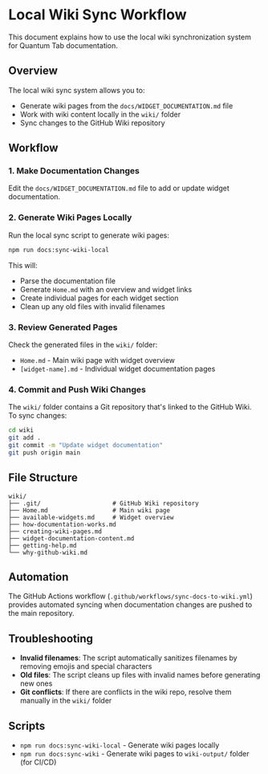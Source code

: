 # Local Wiki Sync Workflow

This document explains how to use the local wiki synchronization system for Quantum Tab documentation.

## Overview

The local wiki sync system allows you to:
- Generate wiki pages from the `docs/WIDGET_DOCUMENTATION.md` file
- Work with wiki content locally in the `wiki/` folder
- Sync changes to the GitHub Wiki repository

## Workflow

### 1. Make Documentation Changes

Edit the `docs/WIDGET_DOCUMENTATION.md` file to add or update widget documentation.

### 2. Generate Wiki Pages Locally

Run the local sync script to generate wiki pages:

```bash
npm run docs:sync-wiki-local
```

This will:
- Parse the documentation file
- Generate `Home.md` with an overview and widget links
- Create individual pages for each widget section
- Clean up any old files with invalid filenames

### 3. Review Generated Pages

Check the generated files in the `wiki/` folder:
- `Home.md` - Main wiki page with widget overview
- `[widget-name].md` - Individual widget documentation pages

### 4. Commit and Push Wiki Changes

The `wiki/` folder contains a Git repository that's linked to the GitHub Wiki. To sync changes:

```bash
cd wiki
git add .
git commit -m "Update widget documentation"
git push origin main
```

## File Structure

```
wiki/
├── .git/                    # GitHub Wiki repository
├── Home.md                  # Main wiki page
├── available-widgets.md     # Widget overview
├── how-documentation-works.md
├── creating-wiki-pages.md
├── widget-documentation-content.md
├── getting-help.md
└── why-github-wiki.md
```

## Automation

The GitHub Actions workflow (`.github/workflows/sync-docs-to-wiki.yml`) provides automated syncing when documentation changes are pushed to the main repository.

## Troubleshooting

- **Invalid filenames**: The script automatically sanitizes filenames by removing emojis and special characters
- **Old files**: The script cleans up files with invalid names before generating new ones
- **Git conflicts**: If there are conflicts in the wiki repo, resolve them manually in the `wiki/` folder

## Scripts

- `npm run docs:sync-wiki-local` - Generate wiki pages locally
- `npm run docs:sync-wiki` - Generate wiki pages to `wiki-output/` folder (for CI/CD)